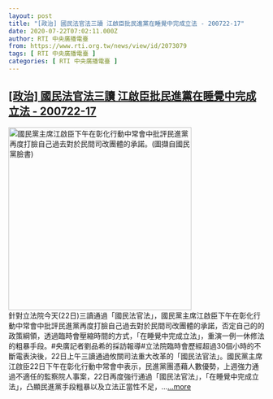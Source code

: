 ```yaml
---
layout: post
title: "[政治] 國民法官法三讀 江啟臣批民進黨在睡覺中完成立法 - 200722-17"
date: 2020-07-22T07:02:11.000Z
author: RTI 中央廣播電臺
from: https://www.rti.org.tw/news/view/id/2073079
tags: [ RTI 中央廣播電臺 ]
categories: [ RTI 中央廣播電臺 ]
---
```

<!--1595401331000-->
[[政治] 國民法官法三讀 江啟臣批民進黨在睡覺中完成立法 - 200722-17](https://www.rti.org.tw/news/view/id/2073079)
------

<div>
<img src="https://static.rti.org.tw/assets/thumbnails/2020/07/22/af31f245b181e65fb8cbf213aa0b5bf6.png" width="360" alt="國民黨主席江啟臣下午在彰化行動中常會中批評民進黨再度打臉自己過去對於民間司改團體的承諾。(圖擷自國民黨臉書)" title="國民黨主席江啟臣下午在彰化行動中常會中批評民進黨再度打臉自己過去對於民間司改團體的承諾。(圖擷自國民黨臉書)"><br>針對立法院今天(22日)三讀通過「國民法官法」，國民黨主席江啟臣下午在彰化行動中常會中批評民進黨再度打臉自己過去對於民間司改團體的承諾，否定自己的的政策綱領，透過臨時會壓縮時間的方式，「在睡覺中完成立法」，重演一例一休修法的粗暴手段。#央廣記者劉品希的採訪報導#立法院臨時會歷經超過30個小時的不斷電表決後，22日上午三讀通過攸關司法重大改革的「國民法官法」。國民黨主席江啟臣22日下午在彰化行動中常會中表示，民進黨團憑藉人數優勢，上週強力通過不適任的監察院人事案，22日再度強行通過「國民法官法」，「在睡覺中完成立法」，凸顯民進黨手段粗暴以及立法正當性不足，...<a target="_blank" href="https://www.rti.org.tw/news/view/id/2073079">...more</a>
</div>
